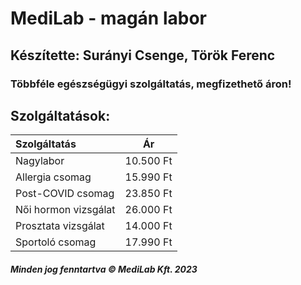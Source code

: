 # MediLab - magán labor
## Készítette: Surányi Csenge, Török Ferenc
### __Többféle__ egészségügyi szolgáltatás, __megfizethető__ áron!

## Szolgáltatások:
|Szolgáltatás    |Ár    |
|:--- |:---:|
|Nagylabor|10.500 Ft|
|Allergia csomag|15.990 Ft|
|Post-COVID csomag|23.850 Ft|
|Női hormon vizsgálat|26.000 Ft|
|Prosztata vizsgálat|14.000 Ft|
|Sportoló csomag|17.990 Ft|

##### Minden jog fenntartva &copy; MediLab Kft. 2023
